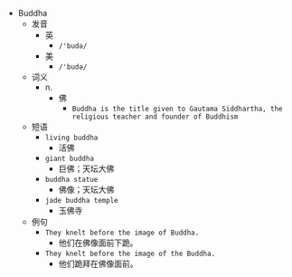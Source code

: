 - Buddha
  - 发音
    - 英
      - `/'budə/`
    - 美
      - `/'budə/`
  - 词义
    - n.
      - 佛
        - `Buddha is the title given to Gautama Siddhartha, the religious teacher and founder of Buddhism`
  - 短语
    - `living buddha`
      - 活佛 
    - `giant buddha`
      - 巨佛；天坛大佛 
    - `buddha statue`
      - 佛像；天坛大佛 
    - `jade buddha temple`
      - 玉佛寺 
  - 例句
    - `They knelt before the image of Buddha.`
      - 他们在佛像面前下跪。
    - `They knelt before the image of the Buddha.`
      - 他们跪拜在佛像面前。

